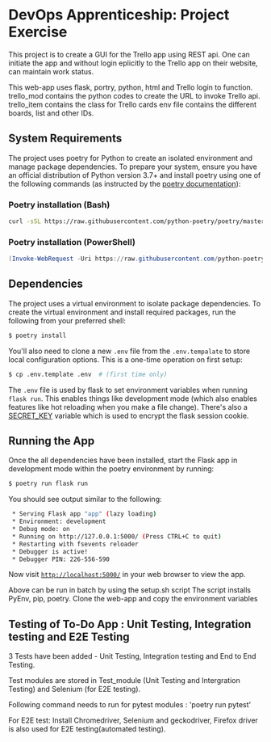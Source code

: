 # DevOps Apprenticeship: Project Exercise

 This project is to create a GUI for the Trello app using REST api. One can initiate the app and without login eplicitly to the Trello app on their website, can maintain work status. 

 This web-app uses flask, portry, python, html and Trello login to function.    
 trello_mod contains the python codes to create the URL to invoke Trello api.
 trello_item contains the class for Trello cards
 env file contains the different boards, list and other IDs.
   

## System Requirements

The project uses poetry for Python to create an isolated environment and manage package dependencies. To prepare your system, ensure you have an official distribution of Python version 3.7+ and install poetry using one of the following commands (as instructed by the [poetry documentation](https://python-poetry.org/docs/#system-requirements)):

### Poetry installation (Bash)

```bash
curl -sSL https://raw.githubusercontent.com/python-poetry/poetry/master/get-poetry.py | python
```

### Poetry installation (PowerShell)

```powershell
(Invoke-WebRequest -Uri https://raw.githubusercontent.com/python-poetry/poetry/master/get-poetry.py -UseBasicParsing).Content | python
```

## Dependencies

The project uses a virtual environment to isolate package dependencies. To create the virtual environment and install required packages, run the following from your preferred shell:

```bash
$ poetry install
```

You'll also need to clone a new `.env` file from the `.env.tempalate` to store local configuration options. This is a one-time operation on first setup:

```bash
$ cp .env.template .env  # (first time only)
```

The `.env` file is used by flask to set environment variables when running `flask run`. This enables things like development mode (which also enables features like hot reloading when you make a file change). There's also a [SECRET_KEY](https://flask.palletsprojects.com/en/1.1.x/config/#SECRET_KEY) variable which is used to encrypt the flask session cookie.

## Running the App

Once the all dependencies have been installed, start the Flask app in development mode within the poetry environment by running:
```bash
$ poetry run flask run
```

You should see output similar to the following:
```bash
 * Serving Flask app "app" (lazy loading)
 * Environment: development
 * Debug mode: on
 * Running on http://127.0.0.1:5000/ (Press CTRL+C to quit)
 * Restarting with fsevents reloader
 * Debugger is active!
 * Debugger PIN: 226-556-590
```
Now visit [`http://localhost:5000/`](http://localhost:5000/) in your web browser to view the app.

Above can be run in batch by using the setup.sh script 
The script installs PyEnv, pip, poetry. Clone the web-app and copy the environment variables

## Testing of To-Do App : Unit Testing, Integration testing and E2E Testing

3 Tests have been added - Unit Testing, Integration testing and End to End Testing.

Test modules are stored in Test_module (Unit Testing and Intergration Testing) and Selenium (for E2E testing).

Following command needs to run for pytest modules : 'poetry run pytest'

For E2E test: Install Chromedriver, Selenium and geckodriver, Firefox driver is also used for E2E testing(automated testing).